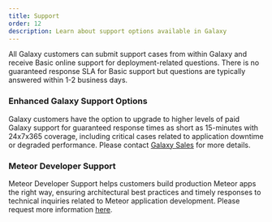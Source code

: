 ```yaml
---
title: Support
order: 12
description: Learn about support options available in Galaxy
---
```


All Galaxy customers can submit support cases from within Galaxy and receive Basic online support for deployment-related questions. There is no guaranteed response SLA for Basic support but questions are typically answered within 1-2 business days.  

<h3 id="Enhanced Galaxy Support Options">Enhanced Galaxy Support Options</h3>

Galaxy customers have the option to upgrade to higher levels of paid Galaxy support for guaranteed response times as short as 15-minutes with 24x7x365 coverage, including critical cases related to application downtime or degraded performance. Please contact [Galaxy Sales](mailto:galaxysales@meteor.com) for more details.

<h3 id="Meteor Developer Support">Meteor Developer Support</h3>

Meteor Developer Support helps customers build production Meteor apps the right way, ensuring architectural best practices and timely responses to technical inquiries related to Meteor application development. Please request more information [here](https://www.meteor.com/developer-support).
